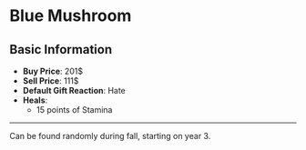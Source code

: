 # Blue Mushroom

## Basic Information

- **Buy Price**: 201$
- **Sell Price**: 111$
- **Default Gift Reaction**: Hate
- **Heals**:
  - 15 points of Stamina

---
Can be found randomly during fall, starting on year 3.
